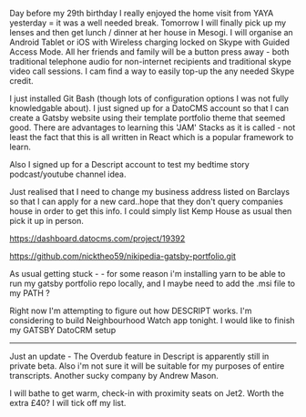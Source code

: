 Day before my 29th birthday I really enjoyed the home visit from YAYA yesterday = it was a well needed break.
Tomorrow I will finally pick up my lenses and then get lunch / dinner at her house in Mesogi. I will organise an Android Tablet or iOS with Wireless charging locked on Skype with Guided Access Mode.
All her friends and family will be a button press away - both traditional telephone audio for non-internet recipients and traditional skype video call sessions. I cam find a way to easily top-up the any needed Skype credit.

I just installed Git Bash (though lots of configuration options I was not fully knowledgable about).
I just signed up for a DatoCMS account so that I can create a Gatsby website using their template portfolio theme that seemed good. There are advantages to learning this 'JAM' Stacks as it is called - not least the fact that this is all written in React which is a popular framework to learn. 

Also I signed up for a Descript account to test my bedtime story podcast/youtube channel idea.

Just realised that I need to change my business address listed on Barclays so that I can apply for a new card..hope that they don't query companies house in order to get this info. I could simply list Kemp House as usual then pick it up in person.

https://dashboard.datocms.com/project/19392

https://github.com/nicktheo59/nikipedia-gatsby-portfolio.git

As usual getting stuck - - for some reason i'm installing yarn to be able to run my gatsby portfolio repo locally,
and I maybe need to add the .msi file to my PATH ?

Right now I'm attempting to figure out how DESCRIPT works.
I'm considering to build Neighbourhood Watch app tonight.
I would like to finish my GATSBY DatoCRM setup

***
Just an update - The Overdub feature in Descript is apparently still in private beta. Also i'm not sure it will be suitable for my purposes of entire transcripts. Another sucky company by Andrew Mason.

I will bathe to get warm, check-in with proximity seats on Jet2. Worth the extra £40?
I will tick off my list.





























